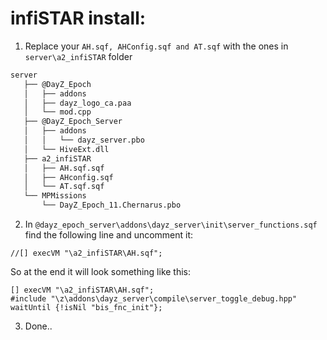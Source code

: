 # infiSTAR install:

1. Replace your <code>AH.sqf, AHConfig.sqf and AT.sqf</code> with the ones in <code>server\a2_infiSTAR</code> folder

```bash
server
   ├── @DayZ_Epoch
   │   ├── addons
   │   ├── dayz_logo_ca.paa
   │   └── mod.cpp
   ├── @DayZ_Epoch_Server
   │   ├── addons
   │   │   └── dayz_server.pbo
   │   └── HiveExt.dll
   ├── a2_infiSTAR
   │   ├── AH.sqf.sqf
   │   ├── AHconfig.sqf
   │   └── AT.sqf.sqf
   └── MPMissions
       └── DayZ_Epoch_11.Chernarus.pbo
```

2. In <code>@dayz_epoch_server\addons\dayz_server\init\server_functions.sqf</code> find the following line and uncomment it:
```sqf
//[] execVM "\a2_infiSTAR\AH.sqf";
```

So at the end it will look something like this:
```sqf
[] execVM "\a2_infiSTAR\AH.sqf";
#include "\z\addons\dayz_server\compile\server_toggle_debug.hpp"
waitUntil {!isNil "bis_fnc_init"};
```
3. Done..


